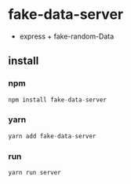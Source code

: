 # fake-data-server
* express + fake-random-Data

## install

### npm
```javascript
npm install fake-data-server
```

### yarn
```javascript
yarn add fake-data-server
```

### run
```javascript
yarn run server
```
